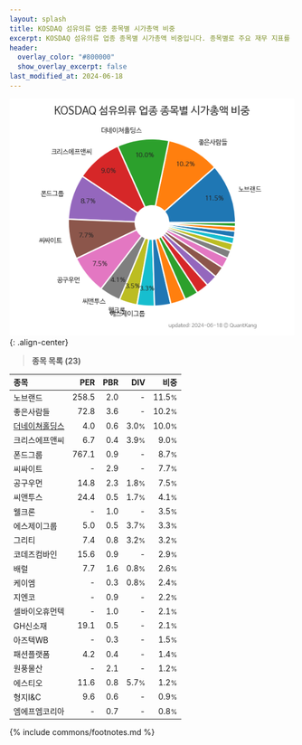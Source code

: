 ```yaml
---
layout: splash
title: KOSDAQ 섬유의류 업종 종목별 시가총액 비중
excerpt: KOSDAQ 섬유의류 업종 종목별 시가총액 비중입니다. 종목별로 주요 재무 지표를 함께 표시합니다.
header:
  overlay_color: "#800000"
  show_overlay_excerpt: false
last_modified_at: 2024-06-18
---
```



![KOSDAQ 섬유의류 업종 종목별 시가총액 비중](/stats/sector/images/kosdaq_업종_섬유의류_종목.png){: .align-center}


> **종목 목록 (23)**<a id="list"></a>

| **종목** | **PER** | **PBR** | **DIV** | **비중** |
| :------- | ------: | ------: | ------: | -------: |
| 노브랜드 | 258.5 | 2.0 | - | 11.5<small>%</small> |
| 좋은사람들 | 72.8 | 3.6 | - | 10.2<small>%</small> |
| [더네이쳐홀딩스](/298540/) | 4.0 | 0.6 | 3.0<small>%</small> | 10.0<small>%</small> |
| 크리스에프앤씨 | 6.7 | 0.4 | 3.9<small>%</small> | 9.0<small>%</small> |
| 폰드그룹 | 767.1 | 0.9 | - | 8.7<small>%</small> |
| 씨싸이트 | - | 2.9 | - | 7.7<small>%</small> |
| 공구우먼 | 14.8 | 2.3 | 1.8<small>%</small> | 7.5<small>%</small> |
| 씨앤투스 | 24.4 | 0.5 | 1.7<small>%</small> | 4.1<small>%</small> |
| 웰크론 | - | 1.0 | - | 3.5<small>%</small> |
| 에스제이그룹 | 5.0 | 0.5 | 3.7<small>%</small> | 3.3<small>%</small> |
| 그리티 | 7.4 | 0.8 | 3.2<small>%</small> | 3.2<small>%</small> |
| 코데즈컴바인 | 15.6 | 0.9 | - | 2.9<small>%</small> |
| 배럴 | 7.7 | 1.6 | 0.8<small>%</small> | 2.6<small>%</small> |
| 케이엠 | - | 0.3 | 0.8<small>%</small> | 2.4<small>%</small> |
| 지엔코 | - | 0.9 | - | 2.2<small>%</small> |
| 셀바이오휴먼텍 | - | 1.0 | - | 2.1<small>%</small> |
| GH신소재 | 19.1 | 0.5 | - | 2.1<small>%</small> |
| 아즈텍WB | - | 0.3 | - | 1.5<small>%</small> |
| 패션플랫폼 | 4.2 | 0.4 | - | 1.4<small>%</small> |
| 원풍물산 | - | 2.1 | - | 1.2<small>%</small> |
| 에스티오 | 11.6 | 0.8 | 5.7<small>%</small> | 1.2<small>%</small> |
| 형지I&C | 9.6 | 0.6 | - | 0.9<small>%</small> |
| 엠에프엠코리아 | - | 0.7 | - | 0.8<small>%</small> |

{% include commons/footnotes.md %}